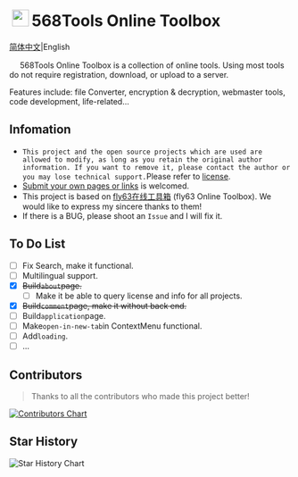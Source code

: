 # <img height="30" style="margin: -3px 5px;" src="https://Tools.PJ568.eu.org/img/icon.svg"/>568Tools Online Toolbox

[简体中文](./README.md)|English

<img height="15" src="https://tools.PJ568.eu.org/img/icon.svg"/> 568Tools Online Toolbox is a collection of online tools. Using most tools do not require registration, download, or upload to a server.

Features include: file Converter, encryption & decryption, webmaster tools, code development, life-related...

## Infomation

* `This project and the open source projects which are used are allowed to modify, as long as you retain the original author information. If you want to remove it, please contact the author or you may lose technical support.`Please refer to [license](https://Tools.PJ568.eu.org/about/#1).
* [Submit your own pages or links](https://Tools.PJ568.eu.org/application) is welcomed.
* This project is based on [fly63在线工具箱](https://github.com/mydearcc/tools) (fly63 Online Toolbox). We would like to express my sincere thanks to them!
* If there is a BUG, please shoot an `Issue` and I will fix it.

## To Do List
- [ ] Fix Search, make it functional.
- [ ] Multilingual support.
- [X] ~~Build`about`page.~~
  - [ ] Make it be able to query license and info for all projects.
- [X] ~~Build`comment`page, make it without back end.~~
- [ ] Build`application`page.
- [ ] Make`open-in-new-tab`in ContextMenu functional.
- [ ] Add`loading`.
- [ ] ...

## Contributors

> Thanks to all the contributors who made this project better!

[![Contributors Chart](https://contrib.rocks/image?repo=PJ-568/568tools)](https://github.com/PJ-568/568tools/graphs/contributors)

## Star History

![Star History Chart](https://api.star-history.com/svg?repos=PJ-568/568tools&type=Date)